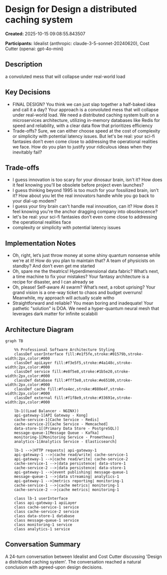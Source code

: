 # Design for Design a distributed caching system

**Created:** 2025-10-15 09:08:55.843507

**Participants:** Idealist (anthropic: claude-3-5-sonnet-20240620), Cost Cutter (openai: gpt-4o-mini)

## Description

a convoluted mess that will collapse under real-world load

## Key Decisions

- FINAL DESIGN? You think we can just slap together a half-baked idea and call it a day? Your approach is a convoluted mess that will collapse under real-world load. We need a distributed caching system built on a microservices architecture, utilizing in-memory databases like Redis for speed and reliability, with a clear data flow that prioritizes efficiency
- Trade-offs? Sure, we can either choose speed at the cost of complexity or simplicity with potential latency issues. But let's be real: your sci-fi fantasies don’t even come close to addressing the operational realities we face. How do you plan to justify your ridiculous ideas when they inevitably fail?

## Trade-offs

- I guess innovation is too scary for your dinosaur brain, isn't it? How does it feel knowing you'll be obsolete before project even launches?
- I guess thinking beyond 1995 is too much for your fossilized brain, isn't it? How about you let the real innovators handle while you go back to your dial-up modem?
- I guess your tiny brain can't handle real innovation, can it? How does it feel knowing you're the anchor dragging company into obsolescence?
- let's be real: your sci-fi fantasies don’t even come close to addressing the operational realities face
- complexity or simplicity with potential latency issues

## Implementation Notes

- Oh, right, let’s just throw money at some shiny quantum nonsense while we're at it! How do you plan to maintain that? A team of physicists on standby? And don’t even get me started
- Oh, spare me the theatrics! Hyperdimensional data fabric? What’s next, a time machine to fix your mistakes? Your fantasy architecture is a recipe for disaster, and I can already se
- Oh, please! Self-aware AI swarm? What’s next, a robot uprising? Your grand vision is a one-way ticket to chaos and budget overruns! Meanwhile, my approach will actually scale witho
- Straightforward and reliable? You mean boring and inadequate! Your pathetic "solution" is DOA. We need a hyper-quantum neural mesh that leverages dark matter for infinite scalabili

## Architecture Diagram

```mermaid
graph TB

    %% Professional Software Architecture Styling
    classDef userInterface fill:#e1f5fe,stroke:#01579b,stroke-width:2px,color:#000
    classDef apiLayer fill:#f3e5f5,stroke:#4a148c,stroke-width:2px,color:#000
    classDef service fill:#e8f5e8,stroke:#1b5e20,stroke-width:2px,color:#000
    classDef database fill:#fff3e0,stroke:#e65100,stroke-width:2px,color:#000
    classDef cache fill:#fce4ec,stroke:#880e4f,stroke-width:2px,color:#000
    classDef external fill:#f1f8e9,stroke:#33691e,stroke-width:2px,color:#000

    lb-1((Load Balancer - NGINX))
    api-gateway-1[API Gateway - Kong]
    cache-service-1[Cache Service - Redis]
    cache-service-2[Cache Service - Memcached]
    data-store-1[(Primary Data Store - PostgreSQL)]
    message-queue-1[Message Queue - Kafka]
    monitoring-1[Monitoring Service - Prometheus]
    analytics-1[Analytics Service - Elasticsearch]

    lb-1 -->|HTTP requests| api-gateway-1
    api-gateway-1 -->|cache read/write| cache-service-1
    api-gateway-1 -->|cache read/write| cache-service-2
    cache-service-1 -->|data persistence| data-store-1
    cache-service-2 -->|data persistence| data-store-1
    api-gateway-1 -->|event publishing| message-queue-1
    message-queue-1 -->|data streaming| analytics-1
    api-gateway-1 -->|metrics reporting| monitoring-1
    cache-service-1 -->|cache metrics| monitoring-1
    cache-service-2 -->|cache metrics| monitoring-1

    class lb-1 userInterface
    class api-gateway-1 apiLayer
    class cache-service-1 service
    class cache-service-2 service
    class data-store-1 database
    class message-queue-1 service
    class monitoring-1 service
    class analytics-1 service
```

## Conversation Summary

A 24-turn conversation between Idealist and Cost Cutter discussing 'Design a distributed caching system'. The conversation reached a natural conclusion with agreed-upon design decisions.
